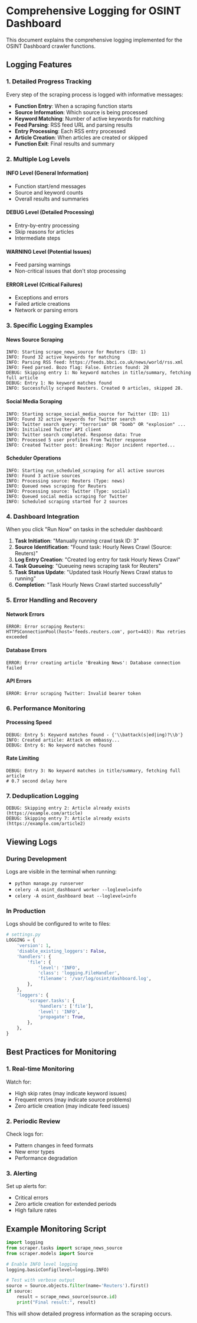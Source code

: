 # Comprehensive Logging for OSINT Dashboard

This document explains the comprehensive logging implemented for the OSINT Dashboard crawler functions.

## Logging Features

### 1. Detailed Progress Tracking
Every step of the scraping process is logged with informative messages:

- **Function Entry**: When a scraping function starts
- **Source Information**: Which source is being processed
- **Keyword Matching**: Number of active keywords for matching
- **Feed Parsing**: RSS feed URL and parsing results
- **Entry Processing**: Each RSS entry processed
- **Article Creation**: When articles are created or skipped
- **Function Exit**: Final results and summary

### 2. Multiple Log Levels

#### INFO Level (General Information)
- Function start/end messages
- Source and keyword counts
- Overall results and summaries

#### DEBUG Level (Detailed Processing)
- Entry-by-entry processing
- Skip reasons for articles
- Intermediate steps

#### WARNING Level (Potential Issues)
- Feed parsing warnings
- Non-critical issues that don't stop processing

#### ERROR Level (Critical Failures)
- Exceptions and errors
- Failed article creations
- Network or parsing errors

### 3. Specific Logging Examples

#### News Source Scraping
```
INFO: Starting scrape_news_source for Reuters (ID: 1)
INFO: Found 32 active keywords for matching
INFO: Parsing RSS feed: https://feeds.bbci.co.uk/news/world/rss.xml
INFO: Feed parsed. Bozo flag: False. Entries found: 28
DEBUG: Skipping entry 1: No keyword matches in title/summary, fetching full article
DEBUG: Entry 1: No keyword matches found
INFO: Successfully scraped Reuters. Created 0 articles, skipped 28.
```

#### Social Media Scraping
```
INFO: Starting scrape_social_media_source for Twitter (ID: 11)
INFO: Found 32 active keywords for Twitter search
INFO: Twitter search query: "terrorism" OR "bomb" OR "explosion" ...
INFO: Initialized Twitter API client
INFO: Twitter search completed. Response data: True
INFO: Processed 5 user profiles from Twitter response
INFO: Created Twitter post: Breaking: Major incident reported...
```

#### Scheduler Operations
```
INFO: Starting run_scheduled_scraping for all active sources
INFO: Found 3 active sources
INFO: Processing source: Reuters (Type: news)
INFO: Queued news scraping for Reuters
INFO: Processing source: Twitter (Type: social)
INFO: Queued social media scraping for Twitter
INFO: Scheduled scraping started for 2 sources
```

### 4. Dashboard Integration

When you click "Run Now" on tasks in the scheduler dashboard:

1. **Task Initiation**: "Manually running crawl task ID: 3"
2. **Source Identification**: "Found task: Hourly News Crawl (Source: Reuters)"
3. **Log Entry Creation**: "Created log entry for task Hourly News Crawl"
4. **Task Queueing**: "Queueing news scraping task for Reuters"
5. **Task Status Update**: "Updated task Hourly News Crawl status to running"
6. **Completion**: "Task Hourly News Crawl started successfully"

### 5. Error Handling and Recovery

#### Network Errors
```
ERROR: Error scraping Reuters: HTTPSConnectionPool(host='feeds.reuters.com', port=443): Max retries exceeded
```

#### Database Errors
```
ERROR: Error creating article 'Breaking News': Database connection failed
```

#### API Errors
```
ERROR: Error scraping Twitter: Invalid bearer token
```

### 6. Performance Monitoring

#### Processing Speed
```
DEBUG: Entry 5: Keyword matches found - {'\\battack(s|ed|ing)?\\b'}
INFO: Created article: Attack on embassy...
DEBUG: Entry 6: No keyword matches found
```

#### Rate Limiting
```
DEBUG: Entry 3: No keyword matches in title/summary, fetching full article
# 0.7 second delay here
```

### 7. Deduplication Logging

```
DEBUG: Skipping entry 2: Article already exists (https://example.com/article)
DEBUG: Skipping entry 7: Article already exists (https://example.com/article2)
```

## Viewing Logs

### During Development
Logs are visible in the terminal when running:
- `python manage.py runserver`
- `celery -A osint_dashboard worker --loglevel=info`
- `celery -A osint_dashboard beat --loglevel=info`

### In Production
Logs should be configured to write to files:
```python
# settings.py
LOGGING = {
    'version': 1,
    'disable_existing_loggers': False,
    'handlers': {
        'file': {
            'level': 'INFO',
            'class': 'logging.FileHandler',
            'filename': '/var/log/osint/dashboard.log',
        },
    },
    'loggers': {
        'scraper.tasks': {
            'handlers': ['file'],
            'level': 'INFO',
            'propagate': True,
        },
    },
}
```

## Best Practices for Monitoring

### 1. Real-time Monitoring
Watch for:
- High skip rates (may indicate keyword issues)
- Frequent errors (may indicate source problems)
- Zero article creation (may indicate feed issues)

### 2. Periodic Review
Check logs for:
- Pattern changes in feed formats
- New error types
- Performance degradation

### 3. Alerting
Set up alerts for:
- Critical errors
- Zero article creation for extended periods
- High failure rates

## Example Monitoring Script

```python
import logging
from scraper.tasks import scrape_news_source
from scraper.models import Source

# Enable INFO level logging
logging.basicConfig(level=logging.INFO)

# Test with verbose output
source = Source.objects.filter(name='Reuters').first()
if source:
    result = scrape_news_source(source.id)
    print("Final result:", result)
```

This will show detailed progress information as the scraping occurs.